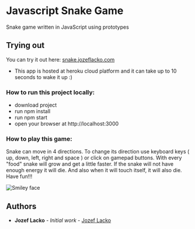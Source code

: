 # Javascript Snake Game

Snake game written in JavaScript using prototypes

## Trying out

You can try it out here: <a href='http://snake.jozeflacko.com'>snake.jozeflacko.com</a>

* This app is hosted at heroku cloud platform and it can take up to 10 seconds to wake it up :)

### How to run this project locally:

* download project
* run npm install 
* run npm start
* open your browser at http://localhost:3000

### How to play this game:

Snake can move in 4 directions. To change its direction use keyboard keys ( up, down, left, right and space ) or click on gamepad buttons. With every "food" snake will grow and get a little faster. If the snake will not have enough energy it will die. And also when it will touch itself, it will also die. Have fun!!!

<p style='max-width:360px;'>
<img src="https://raw.githubusercontent.com/opam/JavascriptSnakeGame/master/public/img/screenshot.png" alt="Smiley face">
</p> 

## Authors

* **Jozef Lacko** - *Initial work* - [Jozef Lacko](https://www.jozeflacko.com)
